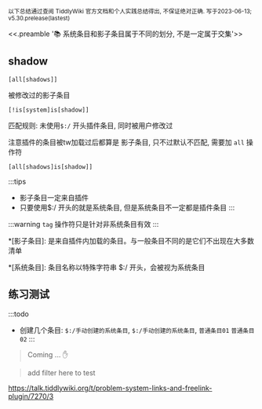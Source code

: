 <small> 
	以下总结通过查阅 TiddlyWiki 官方文档和个人实践总结得出, 不保证绝对正确. 写于2023-06-13; v5.30.prelease(lastest)
	</small>
	
<<.preamble '📚 系统条目和影子条目属于不同的划分, 不是一定属于交集'>>

## shadow

``` 
[all[shadows]]
```

被修改过的影子条目

``` 
[!is[system]is[shadow]]
```

匹配规则: 未使用`$:/` 开头插件条目, 同时被用户修改过

注意插件的条目被tw加载过后都算是 影子条目, 只不过默认不匹配, 需要加 `all` 操作符

```
[all[shadows]is[shadow]]
```

:::tips
* 影子条目一定来自插件
* 只要使用$:/ 开头的就是系统条目, 但是系统条目不一定都是插件条目
:::

:::warning
`tag` 操作符只是针对非系统条目有效
:::

*[影子条目]: 是来自插件内加载的条目。与一般条目不同的是它们不出现在大多数清单

*[系统条目]: 条目名称以特殊字符串 $:/ 开头，会被视为系统条目

## 练习测试

:::todo
* 创建几个条目: `$:/手动创建的系统条目`, `$:/手动创建的系统条目`, `普通条目01` `普通条目02`
:::

> Coming ... :hand:

> add filter here to test 


https://talk.tiddlywiki.org/t/problem-system-links-and-freelink-plugin/7270/3